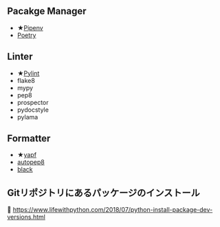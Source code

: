 Pacakge Manager
---------------

* ★[Pipenv]
* [Poetry]

[Pipenv]: https://docs.pipenv.org/en/latest/
[Poetry]: https://poetry.eustace.io/


Linter
------

* ★[Pylint]
* flake8
* mypy
* pep8
* prospector
* pydocstyle
* pylama

[pylint]: http://pylint.pycqa.org/en/latest/


Formatter
---------

* ★[yapf]
* [autopep8]
* [black]

[yapf]: https://github.com/google/yapf
[autopep8]: https://pypi.org/project/autopep8/
[black]: https://github.com/python/black


Gitリポジトリにあるパッケージのインストール
-------------------------------------------

📖 https://www.lifewithpython.com/2018/07/python-install-package-dev-versions.html
